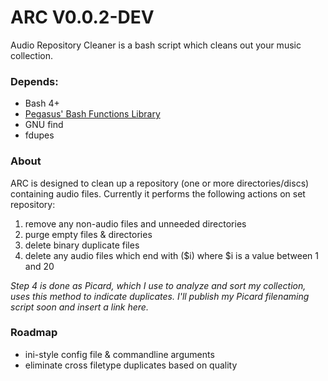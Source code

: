# ARC V0.0.2-DEV
Audio Repository Cleaner is a bash script which cleans out your music collection.

### Depends: 
 * Bash 4+
 * [Pegasus' Bash Functions Library](https://github.com/pegasusict/pbfl)
 * GNU find
 * fdupes

### About
ARC is designed to clean up a repository (one or more directories/discs) containing audio files.
Currently it performs the following actions on set repository:
 1. remove any non-audio files and unneeded directories
 2. purge empty files & directories
 3. delete binary duplicate files
 4. delete any audio files which end with ($i) where $i is a value between 1 and 20
    
 *Step 4 is done as Picard, which I use to analyze and sort my collection, uses this method to indicate duplicates.
  I'll publish my Picard filenaming script soon and insert a link  here.*

### Roadmap
 * ini-style config file & commandline arguments
 * eliminate cross filetype duplicates based on quality
 
